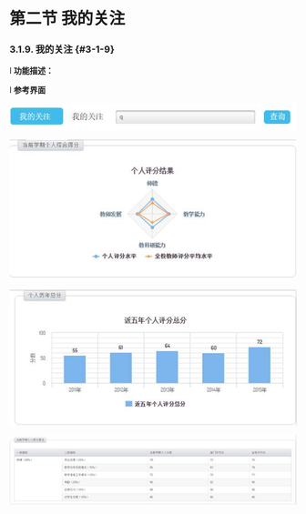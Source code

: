 # 第二节 我的关注



### 3.1.9.      我的关注 {#3-1-9}

l  **功能描述：**

l  **参考界面**

![](/assets/image015.jpg)

![](/assets/image016.jpg)

![](/assets/image017.jpg)

![](/assets/image018.jpg)
